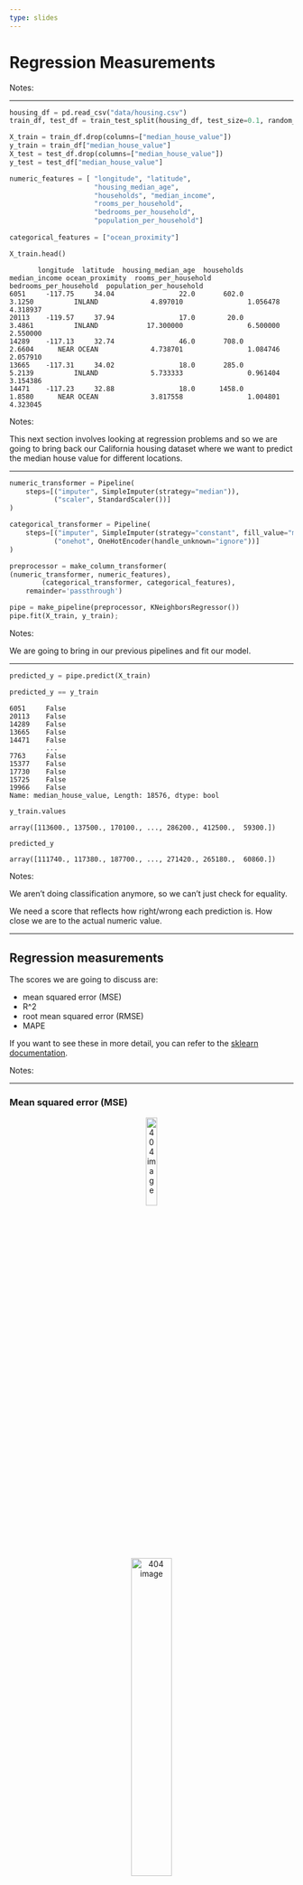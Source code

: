```yaml
---
type: slides
---
```


# Regression Measurements

Notes: <br>

---

``` python
housing_df = pd.read_csv("data/housing.csv")
train_df, test_df = train_test_split(housing_df, test_size=0.1, random_state=123)
```

``` python
X_train = train_df.drop(columns=["median_house_value"])
y_train = train_df["median_house_value"]
X_test = test_df.drop(columns=["median_house_value"])
y_test = test_df["median_house_value"]

numeric_features = [ "longitude", "latitude",
                     "housing_median_age",
                     "households", "median_income",
                     "rooms_per_household",
                     "bedrooms_per_household",
                     "population_per_household"]
                     
categorical_features = ["ocean_proximity"]

X_train.head()
```

```out
       longitude  latitude  housing_median_age  households  median_income ocean_proximity  rooms_per_household  bedrooms_per_household  population_per_household
6051     -117.75     34.04                22.0       602.0         3.1250          INLAND             4.897010                1.056478                  4.318937
20113    -119.57     37.94                17.0        20.0         3.4861          INLAND            17.300000                6.500000                  2.550000
14289    -117.13     32.74                46.0       708.0         2.6604      NEAR OCEAN             4.738701                1.084746                  2.057910
13665    -117.31     34.02                18.0       285.0         5.2139          INLAND             5.733333                0.961404                  3.154386
14471    -117.23     32.88                18.0      1458.0         1.8580      NEAR OCEAN             3.817558                1.004801                  4.323045
```

Notes:

This next section involves looking at regression problems and so we are
going to bring back our California housing dataset where we want to
predict the median house value for different locations.

---

``` python
numeric_transformer = Pipeline(
    steps=[("imputer", SimpleImputer(strategy="median")), 
           ("scaler", StandardScaler())]
)

categorical_transformer = Pipeline(
    steps=[("imputer", SimpleImputer(strategy="constant", fill_value="missing")),
           ("onehot", OneHotEncoder(handle_unknown="ignore"))]
)

preprocessor = make_column_transformer(
(numeric_transformer, numeric_features),
        (categorical_transformer, categorical_features), 
    remainder='passthrough')

pipe = make_pipeline(preprocessor, KNeighborsRegressor())
pipe.fit(X_train, y_train);
```

Notes:

We are going to bring in our previous pipelines and fit our model.

---

``` python
predicted_y = pipe.predict(X_train) 
```

``` python
predicted_y == y_train
```

```out
6051     False
20113    False
14289    False
13665    False
14471    False
         ...  
7763     False
15377    False
17730    False
15725    False
19966    False
Name: median_house_value, Length: 18576, dtype: bool
```

``` python
y_train.values
```

```out
array([113600., 137500., 170100., ..., 286200., 412500.,  59300.])
```

``` python
predicted_y
```

```out
array([111740., 117380., 187700., ..., 271420., 265180.,  60860.])
```

Notes:

We aren’t doing classification anymore, so we can’t just check for
equality.

We need a score that reflects how right/wrong each prediction is. How
close we are to the actual numeric value.

---

## Regression measurements

The scores we are going to discuss are:

  - mean squared error (MSE)
  - R^2
  - root mean squared error (RMSE)
  - MAPE

If you want to see these in more detail, you can refer to the
<a href="https://scikit-learn.org/stable/modules/model_evaluation.html#regression-metrics" target="_blank">sklearn
documentation</a>.

Notes:

---

### Mean squared error (MSE)

<center>

<img src="/module7/mse.svg"  width = "20%" alt="404 image" />

</center>

<center>

<img src="/module7/mse-easy.svg"  width = "38%" alt="404 image" />

</center>

``` python
predicted_y
```

```out
array([111740., 117380., 187700., ..., 271420., 265180.,  60860.])
```

``` python
np.mean((y_train - predicted_y)**2)
```

```out
2570054492.048064
```

``` python
np.mean((y_train - y_train)**2)
```

```out
0.0
```

Notes:

mean squared error is a common measure.

We calculate this by calculating the difference between the predicted
and actual value, square it and sum all these values for every example
in the data.

Perfect predictions would have MSE=0.

---

``` python
from sklearn.metrics import mean_squared_error 
```

``` python
mean_squared_error(y_train, predicted_y)
```

```out
2570054492.048064
```

Notes:

We can use `mean_squared_error` from sklearn again instead of
calculating this ourselves.

If we look at MSE here, it’s huge and unreasonable.

Is this score good or bad?

Unlike classification, in regression, our target has units.

In this case, our target column is the median housing value which is in
dollars.

That means that the mean squared error is in dollars^2.

The score also depends on the scale of the targets.

If we were working in cents instead of dollars, our MSE would be 10,000
X (100^2) higher\!

---

### R^2 (quick notes)

Key points:

  - The maximum value possible is 1 which means the model has perfect
    predictions.
  - Negative values are very bad: “worse than baseline models such
    as`DummyRegressor`”.

<!-- end list -->

``` python
from sklearn.metrics import r2_score
```

Notes:

This is the score that `sklearn` uses by default when you call
`.score()` so we’ve already seen R^2 when in our regression problems.

You can
<a href="https://en.wikipedia.org/wiki/Coefficient_of_determination" target="_blank">read
about it here</a> but we are going to just give you the quick notes.

Intuition: mean squared error, but flipped where higher values mean a
better measurement.

Normalized so the max is 1.

When you call `fit` it minimizes MSE / maximizes R^2 (or something like
that) by default.

Just like in classification, this isn’t always what you want.

---

``` python
print(mean_squared_error(y_train, predicted_y))
print(mean_squared_error(predicted_y, y_train))
```

``` out
2570054492.048064
2570054492.048064
```

``` python
print(r2_score(y_train, predicted_y))
print(r2_score(predicted_y, y_train))
```

``` out
0.8059396097446094
0.742915970464153
```

Notes:

We can reverse MSE but not R^2 (optional).

---

### Root mean squared error (RMSE)

<center>

<img src="/module7/rmse-simp.svg"  width = "20%" alt="404 image" />

</center>

<center>

<img src="/module7/mse-easy.svg"  width = "38%" alt="404 image" />

</center>

``` python
mean_squared_error(y_train, predicted_y)
```

```out
2570054492.048064
```

``` python
np.sqrt(mean_squared_error(y_train, predicted_y))
```

```out
50695.704867849156
```

Notes:

The MSE we had before was in dollars^2.

A more relatable metric would be the root mean squared error, or RMSE.

This now has the units in dollars. Instead of 250 million dollars
squared our error measurement is around $50,000.

---

<img src="/module6/module7_16/unnamed-chunk-19-1.png" width="75%" style="display: block; margin: auto;" />

Notes:

When we plot our predictions versus the examples’ actual value, we can
see cases where our prediction is way off.

Under the line means we’re under-prediction, over the line means we’re
over-predicting.

Question: Is an error of $30,000 acceptable?

  - For a house worth $600k, it seems reasonable\! That’s a 5% error.
  - For a house worth $60k, that is terrible. It’s a 50% error.

---

### MAPE - Mean Absolute Percent Error (MAPE)

``` python
percent_errors = (predicted_y - y_train)/y_train * 100.
percent_errors.head()
```

```out
6051     -1.637324
20113   -14.632727
14289    10.346855
13665     6.713070
14471   -10.965854
Name: median_house_value, dtype: float64
```

``` python
np.abs(percent_errors).head()
```

```out
6051      1.637324
20113    14.632727
14289    10.346855
13665     6.713070
14471    10.965854
Name: median_house_value, dtype: float64
```

``` python
100.*np.mean(np.abs((predicted_y - y_train)/y_train))
```

```out
18.192997502985218
```

Notes:

So, finding the percentage error may be handy, can we compute something
like that?

We can calculate a percentage error for each example. Now the errors are
both positive (predict too high) and negative (predict too low).

We can look at the absolute percent error which now shows us how far off
we were direction not dependent.

Like MSE, we can take the average over all the examples. This is called
**Mean Absolute Percent Error (MAPE)**.

Ok, this is quite interpretable. We can see that on average, we have
around 18% error in our predicted median housing valuation.

---

# Let’s apply what we learned\!

Notes: <br>

